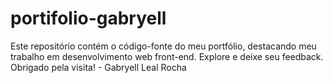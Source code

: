 # portifolio-gabryell
Este repositório contém o código-fonte do meu portfólio, destacando meu trabalho em desenvolvimento web front-end. Explore e deixe seu feedback. Obrigado pela visita! - Gabryell Leal Rocha
